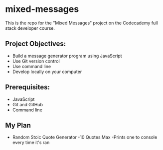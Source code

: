 # mixed-messages

This is the repo for the "Mixed Messages" project on the Codecademy full stack developer course.

## Project Objectives:

- Build a message generator program using JavaScript
- Use Git version control
- Use command line
- Develop locally on your computer

## Prerequisites:

- JavaScript
- Git and GitHub
- Command line

## My Plan

- Random Stoic Quote Generator
  -10 Quotes Max
  -Prints one to console every time it's ran
